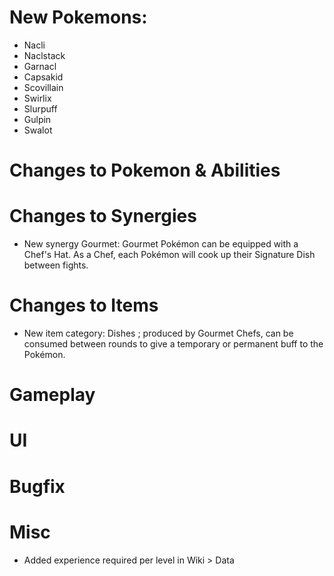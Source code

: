 # New Pokemons:

- Nacli
- Naclstack
- Garnacl
- Capsakid
- Scovillain
- Swirlix
- Slurpuff
- Gulpin
- Swalot

# Changes to Pokemon & Abilities

# Changes to Synergies

- New synergy Gourmet: Gourmet Pokémon can be equipped with a Chef's Hat. As a Chef, each Pokémon will cook up their Signature Dish between fights.

# Changes to Items

- New item category: Dishes ; produced by Gourmet Chefs, can be consumed between rounds to give a temporary or permanent buff to the Pokémon.

# Gameplay

# UI

# Bugfix

# Misc

- Added experience required per level in Wiki > Data
